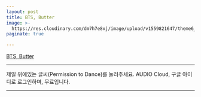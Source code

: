 ```yaml
---
layout: post
title: BTS, Butter
image: >-
  https://res.cloudinary.com/dm7h7e8xj/image/upload/v1559821647/theme6_qeeojf.jpg
paginate: true

---
```



[BTS, Butter](https://w.soundcloud.com/player/?url=https%3A//api.soundcloud.com/tracks/1116388588&auto_play=false&hide_related=false&show_comments=true&show_user=true&show_reposts=false&visual=true%22%3E%3C/iframe%3E)

---

제일 위에있는 글씨(Permission to Dance)를 눌러주세요.
AUDIO Cloud, 구글 아이디로 로그인하며, 무료입니다.

---
